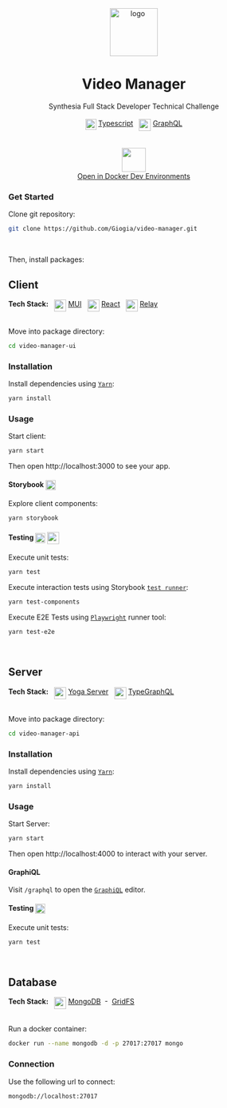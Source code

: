  <!-- Title -->
 
<div align="center">
  <a href="https://github.com/Giogia/video-manager">
    <img alt="logo" src="https://user-images.githubusercontent.com/9254840/235371514-5a19d585-4da9-4435-977e-cee40c8abca7.png" height="96">
  </a>
  <h1> Video Manager </h1>
  <span> Synthesia Full Stack Developer Technical Challenge </span>
</div>

<br/>

 <!-- Tech Stack -->

<div align="center">
 <img src="https://user-images.githubusercontent.com/9254840/232627617-74388095-b8bc-4c73-b550-eb2362778a10.png" height="22" align="top">
 <a href="https://www.typescriptlang.org/">Typescript</a> 
 &nbsp
 <img src="https://user-images.githubusercontent.com/9254840/232625281-cc50795e-e848-4a4b-bf43-56c7ece6ca18.png" height="24" align="top"> 
 <a href="https://graphql.org">GraphQL</a> 
</div>

<br/>
<br/> 

 <!-- Dev Environments -->

<div align="center">
 <a href="https://docs.docker.com/desktop/dev-environments/">
  <img src="https://github.com/Giogia/video-manager/assets/9254840/56d2f890-a7a3-4734-a574-a21c1de0d50f" height="48">
 </a>
</div>

<div align="center">
  <a href="https://open.docker.com/dashboard/dev-envs?url=https://github.com/Giogia/video-manager.git">Open in Docker Dev Environments</a> 
</div>

### Get Started

Clone git repository:
```bash
git clone https://github.com/Giogia/video-manager.git
```

<br/>

Then, install packages:

## Client

<div align="left">
  <b>Tech Stack:</b>
  &nbsp
  <img src="https://user-images.githubusercontent.com/9254840/236691098-41a20c83-ff5d-452e-bb39-49eb0db9bf9f.png" height="24" align="top">
  <a href="https://mui.com/">MUI</a>
  &nbsp
  <img src="https://user-images.githubusercontent.com/9254840/236691251-3cd72510-58d3-49b9-804c-073c2a86c96d.png" height="24" align="top">
  <a href="https://react.dev/">React</a>
  &nbsp
  <img src="https://user-images.githubusercontent.com/9254840/236691358-aa3f4d20-37d0-4e59-9c74-efb53a04fc87.png" height="24" align="top">
  <a href="https://relay.dev/">Relay</a>
</div>

<br/>

Move into package directory: 
```bash
cd video-manager-ui
```

### Installation

Install dependencies using [`Yarn`](https://yarnpkg.com/en/package/jest):
```bash
yarn install
```

### Usage

Start client:
```bash
yarn start
```
Then open http://localhost:3000 to see your app.

#### Storybook <img src="https://user-images.githubusercontent.com/9254840/235439558-81dbbafe-f269-41bf-bdb0-1d63099f7faf.png" align="top" height="20"/>

Explore client components: 
```bash
yarn storybook
```

#### Testing <img src="https://user-images.githubusercontent.com/9254840/235440034-650982d8-bd0d-466b-8bee-04027b81c0c2.png" align="center" height="20" /> <img src="https://user-images.githubusercontent.com/9254840/235439798-a784e1d8-69c9-4086-a73a-399e9149256b.png" align="center" height="24" />

Execute unit tests:
```bash
yarn test
```

Execute interaction tests using Storybook [`test runner`](https://storybook.js.org/docs/react/writing-tests/test-runner):
```bash
yarn test-components
```

Execute E2E Tests using [`Playwright`](https://playwright.dev/) runner tool:
```bash
yarn test-e2e
```

<br/>

## Server

<div align="left">
  <b>Tech Stack:</b>
  &nbsp
  <img src="https://user-images.githubusercontent.com/9254840/235509375-c35ae9ee-5fc5-474c-ab40-617bdc81e0a9.png" height="24" align="top">
  <a href="https://the-guild.dev/graphql/yoga-server">Yoga Server</a>
  &nbsp
  <img src="https://user-images.githubusercontent.com/9254840/232626853-a784deeb-069f-42d5-8d83-900ff705c8a1.png" height="24" align="top"> 
  <a href="https://typegraphql.com/">TypeGraphQL</a>
</div>
 
 <br/>

Move into package directory: 
```bash
cd video-manager-api
```

### Installation

Install dependencies using [`Yarn`](https://yarnpkg.com/en/package/jest):
```bash
yarn install
```

### Usage

Start Server:
```bash
yarn start
```
Then open http://localhost:4000 to interact with your server. 

#### GraphiQL

Visit `/graphql` to open the [`GraphiQL`](https://github.com/graphql/graphiql) editor.

#### Testing <img src="https://user-images.githubusercontent.com/9254840/235440034-650982d8-bd0d-466b-8bee-04027b81c0c2.png" align="center" height="20" /> 

Execute unit tests:
```bash
yarn test
```

<br/>

## Database

<div align="left">
  <b>Tech Stack:</b>
  &nbsp
  <img src="https://user-images.githubusercontent.com/9254840/235373041-37dd2269-49b9-4310-8fd3-b9ef66222bef.png" height="24" align="top">
  <a href="https://www.mongodb.com/">MongoDB</a>
  &nbsp-&nbsp
  <a href="https://www.mongodb.com/docs/drivers/node/current/fundamentals/gridfs/" />GridFS</a>
</div>

<br/>

Run a docker container:
```bash
docker run --name mongodb -d -p 27017:27017 mongo
```

### Connection

Use the following url to connect:
```bash
mongodb://localhost:27017
```

<br/>
